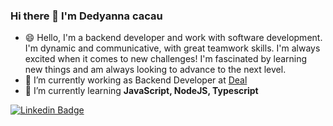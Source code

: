 ### Hi there 👋 I'm Dedyanna cacau

- 😄 Hello, I'm a backend developer and work with software development. I'm dynamic and communicative, with great teamwork skills. I'm always excited when it comes to new challenges! I'm fascinated by learning new things and am always looking to advance to the next level.
- 🔭 I’m currently working as Backend Developer at [Deal](https://www.linkedin.com/company/deal/mycompany/)
- 🌱 I’m currently learning **JavaScript, NodeJS, Typescript**

[![Linkedin Badge](https://img.shields.io/badge/-LinkedIn-blue?style=flat-square&logo=Linkedin&logoColor=white&link=https://www.linkedin.com/in/dedyanna-cacau)](https://www.linkedin.com/in/dedyanna-cacau)

